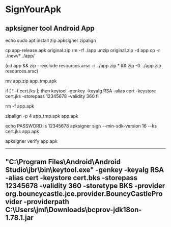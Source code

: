 # SignYourApk

## apksigner tool Android App

echo sudo apt install zip apksigner zipalign

cp app-release.apk original.zip
rm -rf ./app
unzip original.zip -d app
cp -r ./new/* ./app/

(cd app && zip --exclude resources.arsc -r ../app.zip * && zip -0 ../app.zip resources.arsc)
 
mv app.zip app_tmp.apk

if [ ! -f cert.jks ]; then
 keytool -genkey -keyalg RSA -alias cert -keystore cert.jks -storepass 12345678 -validity 360
fi

rm -f app.apk

zipalign -p 4 app_tmp.apk app.apk

echo PASSWORD is 12345678
apksigner sign --min-sdk-version 16 --ks cert.jks app.apk

apksigner verify app.apk



-----------------
"C:\Program Files\Android\Android Studio\jbr\bin\keytool.exe"  -genkey -keyalg RSA -alias cert -keystore cert.bks -storepass 12345678 -validity 360 -storetype BKS  -provider org.bouncycastle.jce.provider.BouncyCastleProvider -providerpath C:\Users\jml\Downloads\bcprov-jdk18on-1.78.1.jar
----------------
